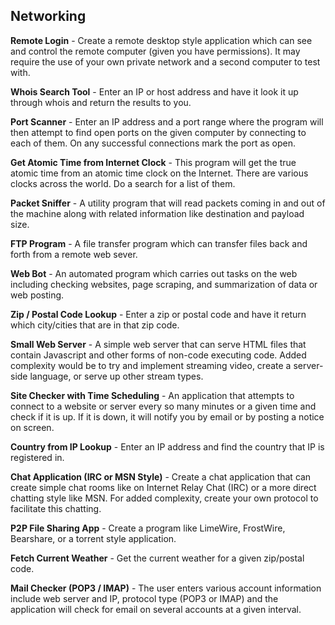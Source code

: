 Networking
----------

**Remote Login** - Create a remote desktop style application which can see and control the remote computer (given you have permissions). It may require the use of your own private network and a second computer to test with.

**Whois Search Tool** - Enter an IP or host address and have it look it up through whois and return the results to you.

**Port Scanner** - Enter an IP address and a port range where the program will then attempt to find open ports on the given computer by connecting to each of them. On any successful connections mark the port as open.

**Get Atomic Time from Internet Clock** - This program will get the true atomic time from an atomic time clock on the Internet. There are various clocks across the world. Do a search for a list of them.

**Packet Sniffer** - A utility program that will read packets coming in and out of the machine along with related information like destination and payload size.

**FTP Program** - A file transfer program which can transfer files back and forth from a remote web sever.

**Web Bot** - An automated program which carries out tasks on the web including checking websites, page scraping, and summarization of data or web posting.

**Zip / Postal Code Lookup** - Enter a zip or postal code and have it return which city/cities that are in that zip code.

**Small Web Server** - A simple web server that can serve HTML files that contain Javascript and other forms of non-code executing code. Added complexity would be to try and implement streaming video, create a server-side language, or serve up other stream types.

**Site Checker with Time Scheduling** - An application that attempts to connect to a website or server every so many minutes or a given time and check if it is up. If it is down, it will notify you by email or by posting a notice on screen.

**Country from IP Lookup** - Enter an IP address and find the country that IP is registered in.

**Chat Application (IRC or MSN Style)** - Create a chat application that can create simple chat rooms like on Internet Relay Chat (IRC) or a more direct chatting style like MSN. For added complexity, create your own protocol to facilitate this chatting.

**P2P File Sharing App** - Create a program like LimeWire, FrostWire, Bearshare, or a torrent style application.

**Fetch Current Weather** - Get the current weather for a given zip/postal code.

**Mail Checker (POP3 / IMAP)** - The user enters various account information include web server and IP, protocol type (POP3 or IMAP) and the application will check for email on several accounts at a given interval.

